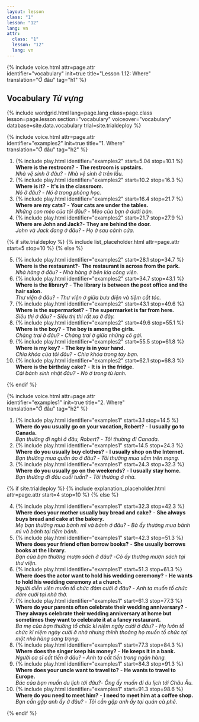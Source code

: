 ```yaml
---
layout: lesson
class: "1"
lesson: "12"
lang: vn
attr:
  class: "1"
  lesson: "12"
  lang: vn
---
```


{%  include voice.html attr=page.attr  
	identifier="vocabulary"  init=true
	title="Lesson 1.12: Where"        
	translation="Ở đâu"
    tag="h1" %}

## Vocabulary   *Từ vựng*

{% include wordgrid.html lang=page.lang
		class=page.class 
		lesson=page.lesson 
		section="vocabulary"
		voiceover="vocabulary"
		database=site.data.vocabulary 
		trial=site.trialdeploy %}

{%  include voice.html attr=page.attr  
	identifier="examples2"  init=true
	title="1. Where"        
	translation="Ở đâu"
    tag="h2" %}

1. {% include play.html identifier="examples2" start=5.04 stop=10.1 %} **Where is the restroom?** - **The restroom is upstairs.**    
*Nhà vệ sinh ở đâu?* - *Nhà vệ sinh ở trên lầu.*    
2. {% include play.html identifier="examples2" start=10.2 stop=16.3 %} **Where is it?** - **It's in the classroom.**    
*Nó ở đâu?* - *Nó ở trong phòng học.*    
3. {% include play.html identifier="examples2" start=16.4 stop=21.7 %} **Where are my cats?** - **Your cats are under the tables.**    
*Những con mèo của tôi đâu?* - *Mèo của bạn ở dưới bàn.*    
4. {% include play.html identifier="examples2" start=21.7 stop=27.9 %} **Where are John and Jack?**- **They are behind the door.**     
*John và Jack đang ở đâu?* - *Họ ở sau cánh cửa.*     

{% if site.trialdeploy %}
	{% include list_placeholder.html  attr=page.attr     start=5 stop=10 %}
	{% else %}

5. {% include play.html identifier="examples2" start=28.1 stop=34.7 %} **Where is the restaurant?**- **The restaurant is across from the park.**     
*Nhà hàng ở đâu?* - *Nhà hàng ở bên kia công viên.*     
6. {% include play.html identifier="examples2" start=34.7 stop=43.1 %} **Where is the library?** - **The library is between the post office and the hair salon.**      
*Thư viện ở đâu?* - *Thư viện ở giữa bưu điện và tiệm cắt tóc.*      
7. {% include play.html identifier="examples2" start=43.1 stop=49.6 %} **Where is the supermarket?** - **The supermarket is far from here.**      
*Siêu thị ở đâu?* - *Siêu thị thì rất xa ở đây.*      
8. {% include play.html identifier="examples2" start=49.6 stop=55.1 %} **Where is the boy?** - **The boy is among the girls.**     
*Chàng trai ở đâu?* - *Chàng trai ở giữa những cô gái.*     
9. {% include play.html identifier="examples2" start=55.5 stop=61.8 %} **Where is my key?** - **The key is in your hand.**      
*Chìa khóa của tôi đâu?* - *Chìa khóa trong tay bạn.*      
10. {% include play.html identifier="examples2" start=62.1 stop=68.3 %} **Where is the birthday cake?** - **It is in the fridge.**      
*Cái bánh sinh nhật đâu?* - *Nó ở trong tủ lạnh.*      

{% endif %}

{%  include voice.html attr=page.attr  
	identifier="examples1"  init=true
	title="2. Where"        
	translation="Ở đâu"
    tag="h2" %}

1. {% include play.html identifier="examples1" start=3.1 stop=14.5 %} **Where do you usually go on your vacation, Robert?** - **I usually go to Canada.**         
*Bạn thường đi nghỉ ở đâu, Robert?* - *Tôi thường đi Canada.*    
2. {% include play.html identifier="examples1" start=14.5 stop=24.3 %} **Where do you usually buy clothes?** - **I usually shop on the Internet.**      
*Bạn thường mua quần áo ở đâu?* - *Tôi thường mua sắm trên mạng.*     
3. {% include play.html identifier="examples1" start=24.3 stop=32.3 %} **Where do you usually go on the weekends?** - **I usually stay home.**         
*Bạn thường đi đâu cuối tuần?* - *Tôi thường ở nhà.*   

{% if site.trialdeploy %}
	{% include explanation_placeholder.html  attr=page.attr     start=4 stop=10 %}
	{% else %}
	
4. {% include play.html identifier="examples1" start=32.3 stop=42.3 %} **Where does your mother usually buy bread and cake?** - **She always buys bread and cake at the bakery.**         
*Mẹ bạn thường mua bánh mì và bánh ở đâu?* - *Bà ấy thường mua bánh mì và bánh tại tiệm bánh.*        
5. {% include play.html identifier="examples1" start=42.3 stop=51.3 %} **Where does your friend often borrow books?** - **She usually borrows books at the library.**         
*Bạn của bạn thường mượn sách ở đâu?* -*Cô ấy thường mượn sách tại thư viện.*      
6. {% include play.html identifier="examples1" start=51.3 stop=61.3 %} **Where does the actor want to hold his wedding ceremony?** - **He wants to hold his wedding ceremony at a church.**          
*Người diễn viên muốn tổ chức đám cưới ở đâu?* - *Anh ta muốn tổ chức đám cưới tại nhà thờ.*     
7. {% include play.html identifier="examples1" start=61.3 stop=77.3 %} **Where do your parents often celebrate their wedding anniversary?** - **They always celebrate their wedding anniversary at home but sometimes they want to celebrate it at a fancy restaurant.**     
*Ba mẹ của bạn thường tổ chức kỉ niệm ngày cưới ở đâu?* - *Họ luôn tổ chức kỉ niệm ngày cưới ở nhà nhưng thỉnh thoảng họ muốn tổ chức tại một nhà hàng sang trọng.*       
8. {% include play.html identifier="examples1" start=77.3 stop=84.3 %} **Where does the singer keep his money?** - **He keeps it in a bank.**      
*Người ca sĩ cất tiền ở đâu?* - *Anh ta cất tiền trong ngân hàng.*      
9. {% include play.html identifier="examples1" start=84.3 stop=91.3 %} **Where does your uncle want to travel to?** - **He wants to travel to Europe.**      
*Bác của bạn muốn du lịch tới đâu?*- *Ông ấy muốn đi du lịch tới Châu Âu.*      
10. {% include play.html identifier="examples1" start=91.3 stop=98.6 %} **Where do you need to meet him?** - **I need to meet him at a coffee shop.**      
*Bạn cần gặp anh ấy ở đâu?* - *Tôi cần gặp anh ấy tại quán cà phê.*    

{% endif %}
